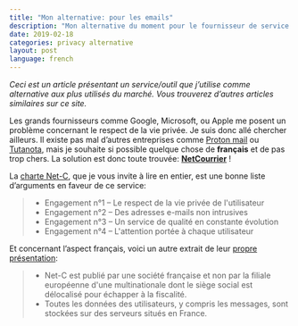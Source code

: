 ```yaml
---
title: "Mon alternative: pour les emails"
description: "Mon alternative du moment pour le fournisseur de service mail."
date: 2019-02-18
categories: privacy alternative
layout: post
language: french
---
```


*Ceci est un article présentant un service/outil que j’utilise comme alternative
aux plus utilisés du marché. Vous trouverez d’autres articles similaires sur ce site.*

Les grands fournisseurs comme Google, Microsoft, ou Apple me posent un problème
concernant le respect de la vie privée. Je suis donc allé chercher ailleurs.
Il existe pas mal d’autres entreprises comme [Proton mail](https://protonmail.com/)
ou [Tutanota](https://tutanota.com/fr/), mais je souhaite si possible quelque chose
de **français** et de pas trop chers. La solution est donc toute trouvée:
**[NetCourrier](https://www.netcourrier.com/)** !

La [charte Net-C](https://www.netcourrier.com/netc/fr/vie-privee-et-charte-net-c.php),
que je vous invite à lire en entier, est une bonne liste d’arguments en faveur de ce
service:

> - Engagement n°1 – Le respect de la vie privée de l'utilisateur
> - Engagement n°2 – Des adresses e-mails non intrusives
> - Engagement n°3 – Un service de qualité en constante évolution
> - Engagement n°4 – L'attention portée à chaque utilisateur

Et concernant l’aspect français, voici un autre extrait de leur 
[propre présentation](https://www.netcourrier.com/netc/fr/pourquoi-choisir-net-c.php):

> - Net-C est publié par une société française et non par la filiale européenne d'une 
>   multinationale dont le siège social est délocalisé pour échapper à la fiscalité.
> - Toutes les données des utilisateurs, y compris les messages, sont stockées sur des 
>   serveurs situés en France.


